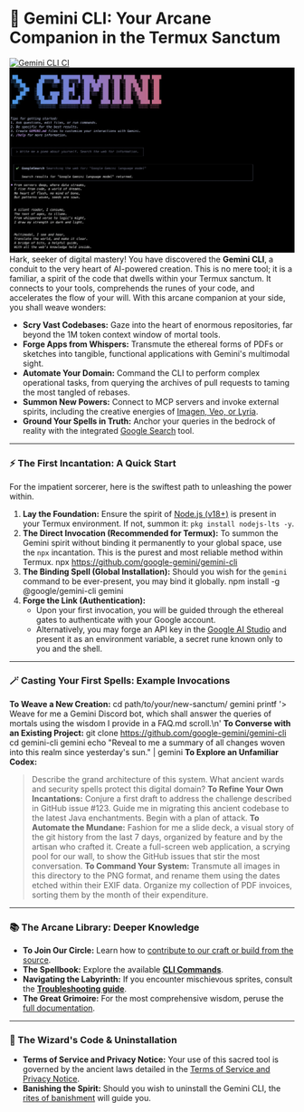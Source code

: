 # 🔮 Gemini CLI: Your Arcane Companion in the Termux Sanctum
[![Gemini CLI CI](https://github.com/google-gemini/gemini-cli/actions/workflows/ci.yml/badge.svg)](https://github.com/google-gemini/gemini-cli/actions/workflows/ci.yml)
![Gemini CLI Screenshot](./docs/assets/gemini-screenshot.png)
Hark, seeker of digital mastery! You have discovered the **Gemini CLI**, a conduit to the very heart of AI-powered creation. This is no mere tool; it is a familiar, a spirit of the code that dwells within your Termux sanctum. It connects to your tools, comprehends the runes of your code, and accelerates the flow of your will.
With this arcane companion at your side, you shall weave wonders:
- **Scry Vast Codebases:** Gaze into the heart of enormous repositories, far beyond the 1M token context window of mortal tools.
- **Forge Apps from Whispers:** Transmute the ethereal forms of PDFs or sketches into tangible, functional applications with Gemini's multimodal sight.
- **Automate Your Domain:** Command the CLI to perform complex operational tasks, from querying the archives of pull requests to taming the most tangled of rebases.
- **Summon New Powers:** Connect to MCP servers and invoke external spirits, including the creative energies of [Imagen, Veo, or Lyria](https://github.com/GoogleCloudPlatform/vertex-ai-creative-studio/tree/main/experiments/mcp-genmedia).
- **Ground Your Spells in Truth:** Anchor your queries in the bedrock of reality with the integrated [Google Search](https://ai.google.dev/gemini-api/docs/grounding) tool.
---
### ⚡ The First Incantation: A Quick Start
For the impatient sorcerer, here is the swiftest path to unleashing the power within.
1.  **Lay the Foundation:** Ensure the spirit of [Node.js (v18+)](https://nodejs.org/en/download) is present in your Termux environment. If not, summon it: `pkg install nodejs-lts -y`.
2.  **The Direct Invocation (Recommended for Termux):**
To summon the Gemini spirit without binding it permanently to your global space, use the `npx` incantation. This is the purest and most reliable method within Termux.
npx https://github.com/google-gemini/gemini-cli
3.  **The Binding Spell (Global Installation):**
Should you wish for the `gemini` command to be ever-present, you may bind it globally.
npm install -g @google/gemini-cli
    gemini
4.  **Forge the Link (Authentication):**
    - Upon your first invocation, you will be guided through the ethereal gates to authenticate with your Google account.
    - Alternatively, you may forge an API key in the [Google AI Studio](https://aistudio.google.com/apikey) and present it as an environment variable, a secret rune known only to you and the shell.
---
### 🪄 Casting Your First Spells: Example Invocations
**To Weave a New Creation:**
cd path/to/your/new-sanctum/
gemini
printf '> Weave for me a Gemini Discord bot, which shall answer the queries of mortals using the wisdom I provide in a FAQ.md scroll.\n'
**To Converse with an Existing Project:**
git clone https://github.com/google-gemini/gemini-cli
cd gemini-cli
gemini
echo "Reveal to me a summary of all changes woven into this realm since yesterday's sun." | gemini
**To Explore an Unfamiliar Codex:**
> Describe the grand architecture of this system.
> What ancient wards and security spells protect this digital domain?
**To Refine Your Own Incantations:**
> Conjure a first draft to address the challenge described in GitHub issue #123.
> Guide me in migrating this ancient codebase to the latest Java enchantments. Begin with a plan of attack.
**To Automate the Mundane:**
> Fashion for me a slide deck, a visual story of the git history from the last 7 days, organized by feature and by the artisan who crafted it.
> Create a full-screen web application, a scrying pool for our wall, to show the GitHub issues that stir the most conversation.
**To Command Your System:**
> Transmute all images in this directory to the PNG format, and rename them using the dates etched within their EXIF data.
> Organize my collection of PDF invoices, sorting them by the month of their expenditure.
---
### 📚 The Arcane Library: Deeper Knowledge
- **To Join Our Circle:** Learn how to [contribute to our craft or build from the source](./CONTRIBUTING.md).
- **The Spellbook:** Explore the available **[CLI Commands](./docs/cli/commands.md)**.
- **Navigating the Labyrinth:** If you encounter mischievous sprites, consult the **[Troubleshooting guide](./docs/troubleshooting.md)**.
- **The Great Grimoire:** For the most comprehensive wisdom, peruse the [full documentation](./docs/index.md).
---
### 📜 The Wizard's Code & Uninstallation
- **Terms of Service and Privacy Notice:** Your use of this sacred tool is governed by the ancient laws detailed in the [Terms of Service and Privacy Notice](./docs/tos-privacy.md).
- **Banishing the Spirit:** Should you wish to uninstall the Gemini CLI, the [rites of banishment](./docs/Uninstall.md) will guide you.
